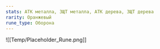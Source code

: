 ```yaml
---
stats: АТК металла, ЗЩТ металла, АТК дерева, ЗЩТ дерева
rarity: Оранжевый
rune_type: Оборона
---
```

![[Temp/Placeholder_Rune.png]]
